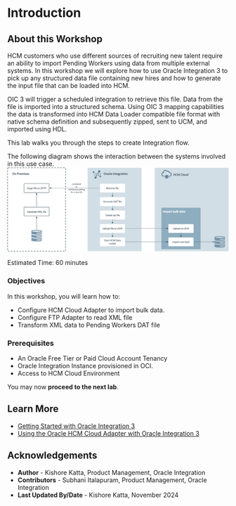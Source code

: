# Introduction

## About this Workshop

HCM customers who use different sources of recruiting new talent require an ability to import Pending Workers using data from multiple external systems. In this workshop we will explore how to use Oracle Integration 3 to pick up any structured data file containing new hires and how to generate the input file that can be loaded into HCM.

OIC 3 will trigger a scheduled integration to retrieve this file. Data from the file is imported into a structured schema. Using OIC 3 mapping capabilities the data is transformed into HCM Data Loader compatible file format with native schema definition and subsequently zipped, sent to UCM, and imported using HDL.

This lab walks you through the steps to create Integration flow.

The following diagram shows the interaction between the systems involved in this use case.
    ![Pending Worker Import](images/pending-worker-import.png)

Estimated Time: 60 minutes

### Objectives

In this workshop, you will learn how to:

* Configure HCM Cloud Adapter to import bulk data.
* Configure FTP Adapter to read XML file
* Transform XML data to Pending Workers DAT file


### Prerequisites

* An Oracle Free Tier or Paid Cloud Account Tenancy
* Oracle Integration Instance provisioned in OCI.
* Access to HCM Cloud Environment


You may now **proceed to the next lab**.

## Learn More

* [Getting Started with Oracle Integration 3](https://docs.oracle.com/en/cloud/paas/application-integration/index.html)
* [Using the Oracle HCM Cloud Adapter with Oracle Integration 3](https://docs.oracle.com/en/cloud/paas/application-integration/hcm-adapter/index.html)

## Acknowledgements

* **Author** - Kishore Katta, Product Management, Oracle Integration
* **Contributors** - Subhani Italapuram, Product Management, Oracle Integration
* **Last Updated By/Date** - Kishore Katta, November 2024
